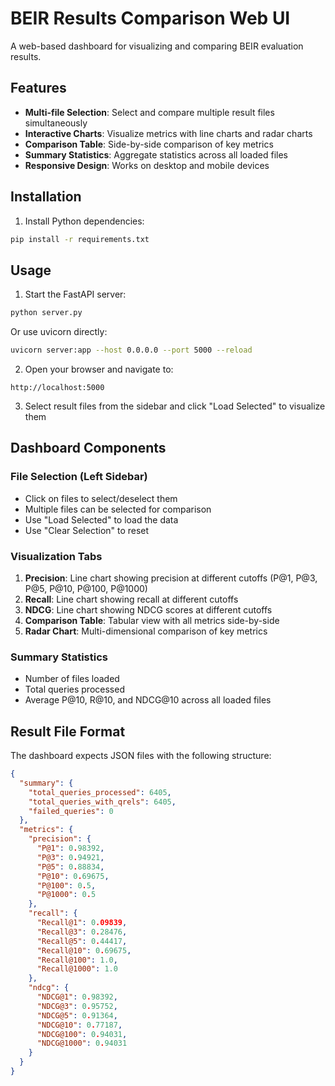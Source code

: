 # BEIR Results Comparison Web UI

A web-based dashboard for visualizing and comparing BEIR evaluation results.

## Features

- **Multi-file Selection**: Select and compare multiple result files simultaneously
- **Interactive Charts**: Visualize metrics with line charts and radar charts
- **Comparison Table**: Side-by-side comparison of key metrics
- **Summary Statistics**: Aggregate statistics across all loaded files
- **Responsive Design**: Works on desktop and mobile devices

## Installation

1. Install Python dependencies:
```bash
pip install -r requirements.txt
```

## Usage

1. Start the FastAPI server:
```bash
python server.py
```

Or use uvicorn directly:
```bash
uvicorn server:app --host 0.0.0.0 --port 5000 --reload
```

2. Open your browser and navigate to:
```
http://localhost:5000
```

3. Select result files from the sidebar and click "Load Selected" to visualize them

## Dashboard Components

### File Selection (Left Sidebar)
- Click on files to select/deselect them
- Multiple files can be selected for comparison
- Use "Load Selected" to load the data
- Use "Clear Selection" to reset

### Visualization Tabs
1. **Precision**: Line chart showing precision at different cutoffs (P@1, P@3, P@5, P@10, P@100, P@1000)
2. **Recall**: Line chart showing recall at different cutoffs
3. **NDCG**: Line chart showing NDCG scores at different cutoffs
4. **Comparison Table**: Tabular view with all metrics side-by-side
5. **Radar Chart**: Multi-dimensional comparison of key metrics

### Summary Statistics
- Number of files loaded
- Total queries processed
- Average P@10, R@10, and NDCG@10 across all loaded files

## Result File Format

The dashboard expects JSON files with the following structure:
```json
{
  "summary": {
    "total_queries_processed": 6405,
    "total_queries_with_qrels": 6405,
    "failed_queries": 0
  },
  "metrics": {
    "precision": {
      "P@1": 0.98392,
      "P@3": 0.94921,
      "P@5": 0.88834,
      "P@10": 0.69675,
      "P@100": 0.5,
      "P@1000": 0.5
    },
    "recall": {
      "Recall@1": 0.09839,
      "Recall@3": 0.28476,
      "Recall@5": 0.44417,
      "Recall@10": 0.69675,
      "Recall@100": 1.0,
      "Recall@1000": 1.0
    },
    "ndcg": {
      "NDCG@1": 0.98392,
      "NDCG@3": 0.95752,
      "NDCG@5": 0.91364,
      "NDCG@10": 0.77187,
      "NDCG@100": 0.94031,
      "NDCG@1000": 0.94031
    }
  }
}
```
